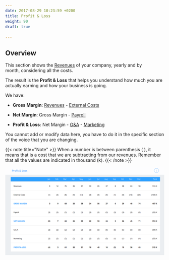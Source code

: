 ```yaml
---
date: 2017-08-29 10:23:59 +0200
title: Profit & Loss
weight: 90
draft: true

---
```



## Overview

This section shows the [Revenues](http://support.wethod.com/revenues/index/#) of your company, yearly and by month, considering all the costs.

The result is the **Profit & Loss** that helps you understand how much you are actually earning and how your business is going.

We have:

* **Gross Margin**: [Revenues](http://support.wethod.com/revenues/index/#) - [External Costs](http://support.wethod.com/external-costs/index/#)

* **Net Margin**: Gross Margin - [Payroll](http://support.wethod.com/payroll/index/#)

* **Profit & Loss**: Net Margin - [G&A](http://support.wethod.com/general-admin/index/#) - [Marketing](http://support.wethod.com/marketing/index/#)

You cannot add or modify data here, you have to do it in the specific section of the voice that you are changing.

{{< note title="Note" >}} When a number is between parenthesis ( ), it means that is a cost that we are subtracting from our revenues.
Remember that all the values are indicated in thousand (k). {{< /note >}}

![](/uploads/2017/08/29/Profit&Loss.png)

